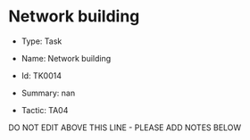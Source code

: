 # Network building

* Type: Task

* Name: Network building

* Id: TK0014

* Summary: nan

* Tactic: TA04

DO NOT EDIT ABOVE THIS LINE - PLEASE ADD NOTES BELOW